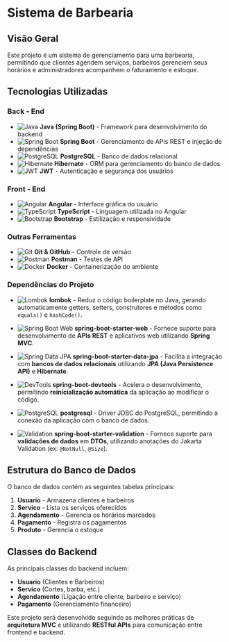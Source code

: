 # Sistema de Barbearia

## Visão Geral
Este projeto é um sistema de gerenciamento para uma barbearia, permitindo que clientes agendem serviços, barbeiros gerenciem seus horários e administradores acompanhem o faturamento e estoque.

## Tecnologias Utilizadas

### Back - End
- ![Java](https://img.shields.io/badge/Java-ED8B00?style=for-the-badge&logo=java&logoColor=white) **Java (Spring Boot)** - Framework para desenvolvimento do backend
- ![Spring Boot](https://img.shields.io/badge/Spring_Boot-6DB33F?style=for-the-badge&logo=spring-boot&logoColor=white) **Spring Boot** - Gerenciamento de APIs REST e injeção de dependências
- ![PostgreSQL](https://img.shields.io/badge/PostgreSQL-316192?style=for-the-badge&logo=postgresql&logoColor=white) **PostgreSQL** - Banco de dados relacional
- ![Hibernate](https://img.shields.io/badge/Hibernate-59666C?style=for-the-badge&logo=hibernate&logoColor=white) **Hibernate** - ORM para gerenciamento do banco de dados
- ![JWT](https://img.shields.io/badge/JWT-000000?style=for-the-badge&logo=json-web-tokens&logoColor=white) **JWT** - Autenticação e segurança dos usuários

### Front - End
- ![Angular](https://img.shields.io/badge/Angular-DD0031?style=for-the-badge&logo=angular&logoColor=white) **Angular** - Interface gráfica do usuário
- ![TypeScript](https://img.shields.io/badge/TypeScript-007ACC?style=for-the-badge&logo=typescript&logoColor=white) **TypeScript** - Linguagem utilizada no Angular
- ![Bootstrap](https://img.shields.io/badge/Bootstrap-563D7C?style=for-the-badge&logo=bootstrap&logoColor=white) **Bootstrap** - Estilização e responsividade

### Outras Ferramentas
- ![Git](https://img.shields.io/badge/Git-F05032?style=for-the-badge&logo=git&logoColor=white) **Git & GitHub** - Controle de versão
- ![Postman](https://img.shields.io/badge/Postman-FF6C37?style=for-the-badge&logo=postman&logoColor=white) **Postman** - Testes de API
- ![Docker](https://img.shields.io/badge/Docker-2496ED?style=for-the-badge&logo=docker&logoColor=white) **Docker** - Containerização do ambiente

### Dependências do Projeto
- ![Lombok](https://img.shields.io/badge/Lombok-CA2136?style=for-the-badge&logo=java&logoColor=white) **lombok** - Reduz o código boilerplate no Java, gerando automaticamente getters, setters, construtores e métodos como `equals()` e `hashCode()`.

- ![Spring Boot Web](https://img.shields.io/badge/Spring%20Boot%20Web-6DB33F?style=for-the-badge&logo=spring&logoColor=white) **spring-boot-starter-web** - Fornece suporte para desenvolvimento de **APIs REST** e aplicativos web utilizando **Spring MVC**.

- ![Spring Data JPA](https://img.shields.io/badge/Spring%20Data%20JPA-6DB33F?style=for-the-badge&logo=spring&logoColor=white) **spring-boot-starter-data-jpa** - Facilita a integração com **bancos de dados relacionais** utilizando **JPA (Java Persistence API)** e **Hibernate**.

- ![DevTools](https://img.shields.io/badge/DevTools-6DB33F?style=for-the-badge&logo=spring&logoColor=white) **spring-boot-devtools** - Acelera o desenvolvimento, permitindo **reinicialização automática** da aplicação ao modificar o código.

- ![PostgreSQL](https://img.shields.io/badge/PostgreSQL-4169E1?style=for-the-badge&logo=postgresql&logoColor=white) **postgresql** - Driver JDBC do PostgreSQL, permitindo a conexão da aplicação com o banco de dados.

- ![Validation](https://img.shields.io/badge/Validation-6DB33F?style=for-the-badge&logo=spring&logoColor=white) **spring-boot-starter-validation** - Fornece suporte para **validações de dados** em **DTOs**, utilizando anotações do Jakarta Validation (ex: `@NotNull`, `@Size`).

## Estrutura do Banco de Dados
O banco de dados contém as seguintes tabelas principais:

1. **Usuario** - Armazena clientes e barbeiros
2. **Servico** - Lista os serviços oferecidos
3. **Agendamento** - Gerencia os horários marcados
4. **Pagamento** - Registra os pagamentos
5. **Produto** - Gerencia o estoque

## Classes do Backend
As principais classes do backend incluem:

- **Usuario** (Clientes e Barbeiros)
- **Servico** (Cortes, barba, etc.)
- **Agendamento** (Ligação entre cliente, barbeiro e serviço)
- **Pagamento** (Gerenciamento financeiro)

Este projeto será desenvolvido seguindo as melhores práticas de **arquitetura MVC** e utilizando **RESTful APIs** para comunicação entre frontend e backend.

